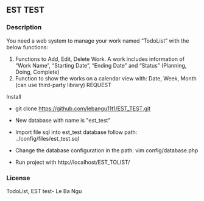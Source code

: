 ## EST TEST

### Description

You need a web system to manage your work named “TodoList” with the below functions: 
1. Functions to Add, Edit, Delete Work. A work includes information of “Work Name”, “Starting Date”, “Ending Date” and “Status” (Planning, Doing, Complete) 
2. Function to show the works on a calendar view with: Date, Week, Month (can use third-party library) 
REQUEST

Install

- git clone https://github.com/lebangu11t1/EST_TEST.git
- New database with name is "est_test"
- Import file sql into est_test database follow path: ../config/files/est_test.sql
- Change the database configuration in the path.
    vim config/database.php
    
- Run project with http://localhost/EST_TOLIST/

### License
TodoList, EST test- Le Ba Ngu
